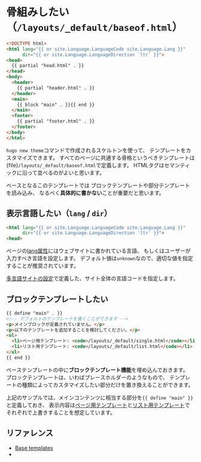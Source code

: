 # 骨組みしたい（``/layouts/_default/baseof.html``）

```html
<!DOCTYPE html>
<html lang="{{ or site.Language.LanguageCode site.Language.Lang }}"
      dir="{{ or site.Language.LanguageDirection `ltr` }}">
<head>
  {{ partial "head.html" . }}
</head>
<body>
  <header>
    {{ partial "header.html" . }}
  </header>
  <main>
    {{ block "main" . }}{{ end }}
  </main>
  <footer>
    {{ partial "footer.html" . }}
  </footer>
</body>
</html>

```

``hugo new theme``コマンドで作成されるスケルトンを使って、
テンプレートをカスタマイズできます。
すべてのページに共通する骨格というべきテンプレートは
{file}`/layouts/_default/baseof.html`で定義します。
HTMLタグはセマンティックに沿って並べるのがよいと思います。

ベースとなるこのテンプレートでは
ブロックテンプレートや部分テンプレートを読み込み、
なるべく**具体的に書かない**ことが重要だと思います。

## 表示言語したい（`lang` / `dir`）

```html
<html lang="{{ or site.Language.LanguageCode site.Language.Lang }}"
      dir="{{ or site.Language.LanguageDirection 'ltr' }}">
<head>
```

ページの[lang属性](https://developer.mozilla.org/ja/docs/Web/HTML/Global_attributes/lang)にはウェブサイトに書かれている言語、
もしくはユーザーが入力すべき言語を設定します。
デフォルト値は``unknown``なので、適切な値を指定することが推奨されています。

[多言語サイトの設定](./hugo-config-languages.md)で定義した、サイト全体の言語コードを指定します。

## ブロックテンプレートしたい

```html
{{ define "main" . }}
<!-- デフォルトのテンプレートを書くことができます -->
<p>メインブロックが定義されていません。</p>
<p>以下のテンプレートを追加することを検討してください。</p>
<ul>
  <li>ページ用テンプレート: <code>/layouts/_default/single.html</code></li>
  <li>リスト用テンプレート: <code>/layouts/_default/list.html</code></li>
</ul>
{{ end }}
```

ベーステンプレートの中に**ブロックテンプレート機能**を埋め込んでおきます。
ブロックテンプレートは、いわばプレースホルダーのようなもので、
テンプレートの種類によってカスタマイズしたい部分だけを置き換えることができます。

上記のサンプルでは、メインコンテンツに相当する部分を``{{ define "main" }}``と定義しておき、
表示内容は[ページ用テンプレート](./hugo-layouts-single.md)と[リスト用テンプレート](./hugo-layouts-list.md)でそれぞれで上書きすることを想定しています。

## リファレンス

- [Base templates](https://gohugo.io/templates/base/)
-
